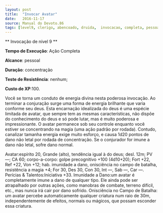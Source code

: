 ```yaml
---
layout: post
title:  "Invocar Avatar"
date:   2016-11-17
source: Manual do Devoto.86
tags: [level9, clerigo, abencoado, druida,  invocacao, completa, pessoal, concentracao, nenhum, experiencia]
---
```


** Invocação de nível 9 **

**Tempo de Execução**:  Ação Completa

**Alcance**: pessoal

**Duração**:  concentração

**Teste de Resistência**: nenhum;

**Custo de XP**:100.

Você se torna um conduto de energia divina nesta poderosa invocação. Ao terminar a conjuração surge uma forma 
de energia brilhante que varia conforme 
seu deus. Esta encarnação idealizada do 
deus é uma espécie limitada de avatar, 
que sempre tem as mesmas características, não dispõe do conhecimento do 
deus e só pode lutar, mas é muito poderosa e impressionante. O avatar permanece sob seu controle enquanto você 
estiver se concentrando na magia (uma 
ação padrão por rodada). Contudo, 
canalizar tamanha energia exige muito 
esforço, e causa 1d20 pontos de dano 
não letal por rodada de concentração. Se 
o conjurador for imune a dano não letal, 
sofre dano normal.

Avatar:espírito 20, Grande (alto), 
tendência igual à do deus; desl. 12m; 
PV —; CA 60; corpo-a-corpo: golpe 
precognitivo +100 (4d10+20); Fort +22, 
Ref +22, Von +12; hab. imunidade a 
dano, onisciência no campo de batalha, 
resistência a magia +4; For 30, Des 30, 
Con 30, Int —, Sab —, Car —.
Perícias & Talentos:Iniciativa +33.
Imunidade a Dano:um avatar é 
completamente imune a dano de qualquer tipo. Ele ainda pode ser atrapalhado por outras ações, como manobras de 
combate, terreno difícil, etc., mas nunca 
irá cair por dano sofrido.
Onisciência no Campo de Batalha:
um avatar percebe automaticamente 
qualquer criatura num raio de 30m, 
independentemente de efeitos, normais 
ou mágicos, que possam esconder essa 
criatura.
